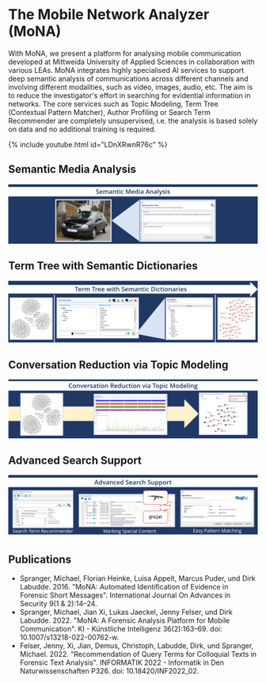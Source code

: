 # The Mobile Network Analyzer (MoNA)
With MoNA, we present a platform for analysing mobile communication developed at Mittweida University of Applied Sciences in collaboration with various LEAs. MoNA integrates highly specialised AI services to support deep semantic analysis of communications across different channels and involving different modalities, such as video, images, audio, etc. The aim is to reduce the investigator's effort in searching for evidential information in networks. The core services such as Topic Modeling, Term Tree (Contextual Pattern Matcher), Author Profiling or Search Term Recommender are completely unsupervised, i.e. the analysis is based solely on data and no additional training is required.

{% include youtube.html id="LDnXRwnR76c" %}

## Semantic Media Analysis
![Semantic Media Analysis](images/semantic_media_analysis.png)

## Term Tree with Semantic Dictionaries
![Term Tree with Semantic Dictionaries](images/termtree.png)

## Conversation Reduction via Topic Modeling
![Conversation Reduction via Topic Modeling](images/topic_modeling.png)

## Advanced Search Support
![Advanced Search Support](images/search_support.png)

## Publications

- Spranger, Michael, Florian Heinke, Luisa Appelt, Marcus Puder, und Dirk Labudde. 2016. "MoNA: Automated Identification of Evidence in Forensic Short Messages". International Journal On Advances in Security 9(1 & 2):14–24.
- Spranger, Michael, Jian Xi, Lukas Jaeckel, Jenny Felser, und Dirk Labudde. 2022. "MoNA: A Forensic Analysis Platform for Mobile Communication". KI - Künstliche Intelligenz 36(2):163–69. doi: 10.1007/s13218-022-00762-w.
- Felser, Jenny, Xi, Jian, Demus, Christoph, Labudde, Dirk, und Spranger, Michael. 2022. "Recommendation of Query Terms for Colloquial Texts in Forensic Text Analysis". INFORMATIK 2022 - Informatik in Den Naturwissenschaften P326. doi: 10.18420/INF2022_02.
